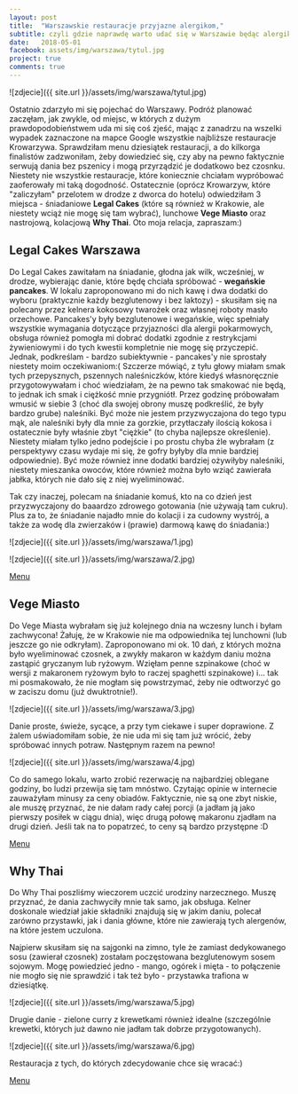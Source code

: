 ```yaml
---
layout: post
title:  "Warszawskie restauracje przyjazne alergikom,"
subtitle: czyli gdzie naprawdę warto udać się w Warszawie będąc alergikiem - moja subiektywna lista. 
date:   2018-05-01
facebook: assets/img/warszawa/tytul.jpg
project: true
comments: true
---
```


![zdjecie]({{ site.url }}/assets/img/warszawa/tytul.jpg)

Ostatnio zdarzyło mi się pojechać do Warszawy. Podróż planować zaczęłam, jak zwykle, od miejsc, w których z dużym prawdopodobieństwem uda mi się coś zjeść, mając z zanadrzu na wszelki wypadek zaznaczone na mapce Google wszystkie najbliższe restauracje Krowarzywa. 
Sprawdziłam menu dziesiątek restauracji, a do kilkorga finalistów zadzwoniłam, żeby dowiedzieć się, czy aby na pewno faktycznie serwują dania bez pszenicy i mogą przyrządzić je dodatkowo bez czosnku. Niestety nie wszystkie restauracje, które koniecznie chciałam wypróbować zaoferowały mi taką dogodność. Ostatecznie (oprócz Krowarzyw, które "zaliczyłam" przelotem w drodze z dworca do hotelu) odwiedziłam 3 miejsca - śniadaniowe **Legal Cakes** (które są również w Krakowie, ale niestety wciąż nie mogę się tam wybrać), lunchowe **Vege Miasto** oraz nastrojową, kolacjową **Why Thai**. Oto moja relacja, zapraszam:)


## Legal Cakes Warszawa

Do Legal Cakes zawitałam na śniadanie, głodna jak wilk, wcześniej, w drodze, wybierając danie, które będę chciała spróbować - **wegańskie pancakes**. W lokalu zaproponowano mi do nich kawę i dwa dodatki do wyboru (praktycznie każdy bezglutenowy i bez laktozy) - skusiłam się na polecany przez kelnera kokosowy twarożek oraz własnej roboty masło orzechowe. Pancakes'y były bezglutenowe i wegańskie, więc spełniały wszystkie wymagania dotyczące przyjazności dla alergii pokarmowych, obsługa również pomogła mi dobrać dodatki zgodnie z restrykcjami żywieniowymi i do tych kwestii kompletnie nie mogę się przyczepić. Jednak, podkreślam - bardzo subiektywnie - pancakes'y nie sprostały niestety moim oczekiwaniom:( Szczerze mówiąć, z tyłu głowy miałam smak tych przepysznych, pszennych naleśniczków, które kiedyś własnoręcznie przygotowywałam i choć wiedziałam, że na pewno tak smakować nie będą, to jednak ich smak i ciężkość mnie przygniótł. Przez godzinę próbowałam wmusić w siebie 3 (choć dla swojej obrony muszę podkreślić, że były bardzo grube) naleśniki. Być może nie jestem przyzwyczajona do tego typu mąk, ale naleśniki były dla mnie za gorzkie, przytłaczały ilością kokosa i ostatecznie były właśnie zbyt "ciężkie" (to chyba najlepsze określenie). Niestety miałam tylko jedno podejście i po prostu chyba źle wybrałam (z perspektywy czasu wydaje mi się, że gofry byłyby dla mnie bardziej odpowiednie). Być może również inne dodatki bardziej ożywiłyby naleśniki, niestety mieszanka owoców, które również można było wziąć zawierała jabłka, których nie dało się z niej wyeliminować. 

Tak czy inaczej, polecam na śniadanie komuś, kto na co dzień jest przyzwyczajony do baaardzo zdrowego gotowania (nie używają tam cukru). Plus za to, że śniadanie najadło mnie do kolacji i za cudowny wystrój, a także za wodę dla zwierzaków i (prawie) darmową kawę do śniadania:)

![zdjecie]({{ site.url }}/assets/img/warszawa/1.jpg)

![zdjecie]({{ site.url }}/assets/img/warszawa/2.jpg)

[Menu](https://www.legalcakes.com/kawiarnie/legal-cakes-w-warszawie/menu-kawiarni/#sniadania-slodkie)


## Vege Miasto

Do Vege Miasta wybrałam się już kolejnego dnia na wczesny lunch i byłam zachwycona! Żałuję, że w Krakowie nie ma odpowiednika tej lunchowni (lub jeszcze go nie odkryłam). Zaproponowano mi ok. 10 dań, z których można było wyeliminować czosnek, a zwykły makaron w każdym daniu można zastąpić gryczanym lub ryżowym. Wzięłam penne szpinakowe (choć w wersji z makaronem ryżowym było to raczej spaghetti szpinakowe) i... tak mi posmakowało, że nie mogłam się powstrzymać, żeby nie odtworzyć go w zaciszu domu (już dwuktrotnie!).

![zdjecie]({{ site.url }}/assets/img/warszawa/3.jpg)

Danie proste, świeże, sycące, a przy tym ciekawe i super doprawione. Z żalem uświadomiłam sobie, że nie uda mi się tam już wrócić, żeby spróbować innych potraw. Następnym razem na pewno!

![zdjecie]({{ site.url }}/assets/img/warszawa/4.jpg)

Co do samego lokalu, warto zrobić rezerwację na najbardziej oblegane godziny, bo ludzi przewija się tam mnóstwo. Czytając opinie w internecie zauważyłam minusy za ceny obiadów. Faktycznie, nie są one zbyt niskie, ale muszę przyznać, że nie dałam rady całej porcji (a jadłam ją jako pierwszy posiłek w ciągu dnia), więc drugą połowę makaronu zjadłam na drugi dzień. Jeśli tak na to popatrzeć, to ceny są bardzo przystępne :D

[Menu](http://www.vegemiasto.pl/images/VEGEMIASTO%20MENU%20update02%20druk1-1-2.png)

## Why Thai

Do Why Thai poszliśmy wieczorem uczcić urodziny narzecznego. Muszę przyznać, że dania zachwyciły mnie tak samo, jak obsługa. Kelner doskonale wiedział jakie składniki znajdują się w jakim daniu, polecał zarówno przystawki, jak i dania główne, które nie zawierają tych alergenów, na które jestem uczulona. 

Najpierw skusiłam się na sajgonki na zimno, tyle że zamiast dedykowanego sosu (zawierał czosnek) zostałam poczęstowana bezglutenowym sosem sojowym. Mogę powiedzieć jedno - mango, ogórek i mięta - to połączenie nie mogło się nie sprawdzić i tak też było - przystawka trafiona w dziesiątkę.

![zdjecie]({{ site.url }}/assets/img/warszawa/5.jpg)

Drugie danie - zielone curry z krewetkami również idealne (szczególnie krewetki, których już dawno nie jadłam tak dobrze przygotowanych).

![zdjecie]({{ site.url }}/assets/img/warszawa/6.jpg)

Restauracja z tych, do których zdecydowanie chce się wracać:)

[Menu](http://www.whythai.pl/warszawa/menu-warszawa.html)